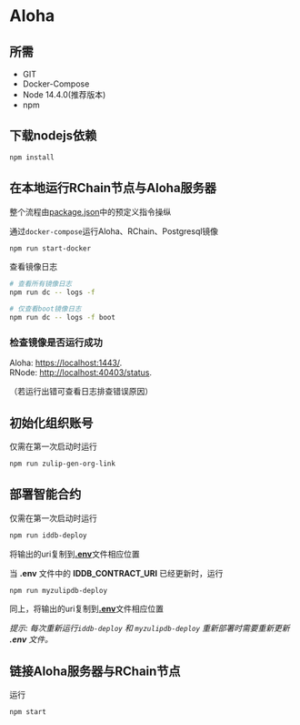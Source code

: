 # Aloha

## 所需
* GIT
* Docker-Compose
* Node 14.4.0(推荐版本)
* npm

## 下载nodejs依赖

```sh
npm install
```

## 在本地运行RChain节点与Aloha服务器

整个流程由[package.json](package.json)中的预定义指令操纵

通过`docker-compose`运行Aloha、RChain、Postgresql镜像

```sh
npm run start-docker
```

查看镜像日志

```sh
# 查看所有镜像日志
npm run dc -- logs -f

# 仅查看boot镜像日志
npm run dc -- logs -f boot
```

### 检查镜像是否运行成功

Aloha: [https://localhost:1443/](https://localhost:1443/).  
RNode: [http://localhost:40403/status](http://localhost:40403/status).

（若运行出错可查看日志排查错误原因）

## 初始化组织账号

仅需在第一次启动时运行

```sh
npm run zulip-gen-org-link
```

## 部署智能合约

仅需在第一次启动时运行

```sh
npm run iddb-deploy
```
将输出的uri复制到[**.env**](.env)文件相应位置

当 __.env__ 文件中的 __IDDB_CONTRACT_URI__ 已经更新时，运行

```sh
npm run myzulipdb-deploy
```
同上，将输出的uri复制到[**.env**](.env)文件相应位置

_提示: 每次重新运行`iddb-deploy` 和 `myzulipdb-deploy` 重新部署时需要重新更新 __.env__ 文件。_

## 链接Aloha服务器与RChain节点

运行

```sh
npm start
```
